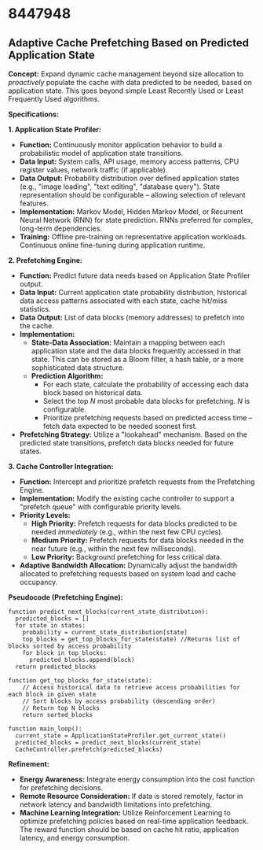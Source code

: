 # 8447948

## Adaptive Cache Prefetching Based on Predicted Application State

**Concept:** Expand dynamic cache management beyond size allocation to *proactively* populate the cache with data predicted to be needed, based on application state. This goes beyond simple Least Recently Used or Least Frequently Used algorithms.

**Specifications:**

**1. Application State Profiler:**

*   **Function:** Continuously monitor application behavior to build a probabilistic model of application state transitions.
*   **Data Input:** System calls, API usage, memory access patterns, CPU register values, network traffic (if applicable).
*   **Data Output:** Probability distribution over defined application states (e.g., "image loading", "text editing", "database query").  State representation should be configurable – allowing selection of relevant features.
*   **Implementation:** Markov Model, Hidden Markov Model, or Recurrent Neural Network (RNN) for state prediction. RNNs preferred for complex, long-term dependencies.
*   **Training:** Offline pre-training on representative application workloads.  Continuous online fine-tuning during application runtime.

**2. Prefetching Engine:**

*   **Function:** Predict future data needs based on Application State Profiler output.
*   **Data Input:** Current application state probability distribution, historical data access patterns associated with each state, cache hit/miss statistics.
*   **Data Output:** List of data blocks (memory addresses) to prefetch into the cache.
*   **Implementation:**
    *   **State-Data Association:** Maintain a mapping between each application state and the data blocks frequently accessed in that state. This can be stored as a Bloom filter, a hash table, or a more sophisticated data structure.
    *   **Prediction Algorithm:**
        *   For each state, calculate the probability of accessing each data block based on historical data.
        *   Select the top *N* most probable data blocks for prefetching. *N* is configurable.
        *   Prioritize prefetching requests based on predicted access time – fetch data expected to be needed soonest first.
*   **Prefetching Strategy:**  Utilize a "lookahead" mechanism.  Based on the predicted state transitions, prefetch data blocks needed for future states.

**3. Cache Controller Integration:**

*   **Function:**  Intercept and prioritize prefetch requests from the Prefetching Engine.
*   **Implementation:** Modify the existing cache controller to support a "prefetch queue" with configurable priority levels.
*   **Priority Levels:**
    *   **High Priority:** Prefetch requests for data blocks predicted to be needed *immediately* (e.g., within the next few CPU cycles).
    *   **Medium Priority:** Prefetch requests for data blocks needed in the near future (e.g., within the next few milliseconds).
    *   **Low Priority:** Background prefetching for less critical data.
*   **Adaptive Bandwidth Allocation:** Dynamically adjust the bandwidth allocated to prefetching requests based on system load and cache occupancy.

**Pseudocode (Prefetching Engine):**

```
function predict_next_blocks(current_state_distribution):
  predicted_blocks = []
  for state in states:
    probability = current_state_distribution[state]
    top_blocks = get_top_blocks_for_state(state) //Returns list of blocks sorted by access probability
    for block in top_blocks:
      predicted_blocks.append(block)
  return predicted_blocks

function get_top_blocks_for_state(state):
    // Access historical data to retrieve access probabilities for each block in given state
    // Sort blocks by access probability (descending order)
    // Return top N blocks
    return sorted_blocks

function main_loop():
  current_state = ApplicationStateProfiler.get_current_state()
  predicted_blocks = predict_next_blocks(current_state)
  CacheController.prefetch(predicted_blocks)
```

**Refinement:**

*   **Energy Awareness:** Integrate energy consumption into the cost function for prefetching decisions.
*   **Remote Resource Consideration:** If data is stored remotely, factor in network latency and bandwidth limitations into prefetching.
*   **Machine Learning Integration:** Utilize Reinforcement Learning to optimize prefetching policies based on real-time application feedback. The reward function should be based on cache hit ratio, application latency, and energy consumption.